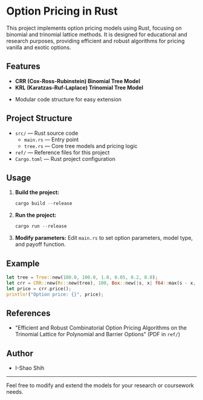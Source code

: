 # Option Pricing in Rust

This project implements option pricing models using Rust, focusing on binomial and trinomial lattice methods. It is designed for educational and research purposes, providing efficient and robust algorithms for pricing vanilla and exotic options.

## Features
- **CRR (Cox-Ross-Rubinstein) Binomial Tree Model**
- **KRL (Karatzas-Ruf-Laplace) Trinomial Tree Model**
<!-- - (haven't implement) Flexible payoff functions (European, American, barrier, etc.) -->
- Modular code structure for easy extension

## Project Structure
- `src/` — Rust source code
  - `main.rs` — Entry point
  - `tree.rs` — Core tree models and pricing logic
- `ref/` — Reference files for this project
- `Cargo.toml` — Rust project configuration

## Usage
1. **Build the project:**
   ```powershell
   cargo build --release
   ```
2. **Run the project:**
   ```powershell
   cargo run --release
   ```
3. **Modify parameters:**
   Edit `main.rs` to set option parameters, model type, and payoff function.

## Example
```rust
let tree = Tree::new(100.0, 100.0, 1.0, 0.05, 0.2, 0.0);
let crr = CRR::new(Rc::new(tree), 100, Box::new(|s, x| f64::max(s - x, 0.0)));
let price = crr.price();
println!("Option price: {}", price);
```

## References
- "Efficient and Robust Combinatorial Option Pricing Algorithms on the Trinomial Lattice for Polynomial and Barrier Options" (PDF in `ref/`)


## Author
- I-Shao Shih

---
Feel free to modify and extend the models for your research or coursework needs.
